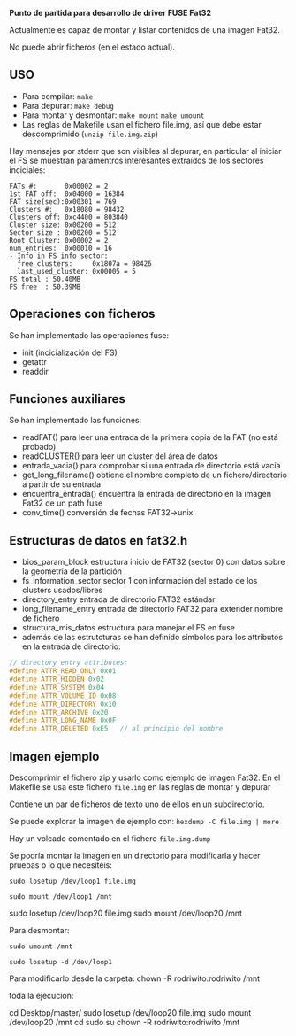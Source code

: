 **Punto de partida para desarrollo de driver FUSE Fat32**

Actualmente es capaz de montar y listar contenidos de una imagen Fat32.

No puede abrir ficheros (en el estado actual).

## USO

* Para compilar: `make`
* Para depurar:  `make debug`
* Para montar y desmontar: `make mount` `make umount` 
* Las reglas de Makefile usan el fichero file.img, así que debe estar descomprimido (`unzip file.img.zip`)

Hay mensajes por stderr que son visibles al depurar, en particular al iniciar el FS se muestran parámentros interesantes extraídos de
los sectores inciciales: 
```
FATs #:       0x00002 = 2
1st FAT off:  0x04000 = 16384
FAT size(sec):0x00301 = 769
Clusters #:   0x18080 = 98432
Clusters off: 0xc4400 = 803840
Cluster size: 0x00200 = 512
Sector size : 0x00200 = 512
Root Cluster: 0x00002 = 2
num_entries:  0x00010 = 16
- Info in FS info sector:
  free_clusters:     0x1807a = 98426
  last_used_cluster: 0x00005 = 5
FS total : 50.40MB
FS free  : 50.39MB
```
## Operaciones con ficheros
Se han implementado las operaciones fuse:

* init   (incicialización del FS)
* getattr
* readdir

## Funciones auxiliares
Se han implementado las funciones:

* readFAT() para leer una entrada de la primera copia de la FAT (no está probado)
* readCLUSTER() para leer un cluster del área de datos
* entrada_vacia() para comprobar si una entrada de directorio está vacía 
* get_long_filename() obtiene el nombre completo de un fichero/directorio a partir de su entrada
* encuentra_entrada() encuentra la entrada de directorio en la imagen Fat32 de un path fuse
* conv_time() conversión de fechas FAT32->unix

## Estructuras de datos en fat32.h

* bios_param_block  estructura inicio de FAT32 (sector 0) con datos sobre la geometría de la partición
* fs_information_sector  sector 1 con información del estado de los clusters usados/libres
* directory_entry  entrada de directorio FAT32 estándar
* long_filename_entry entrada de directorio FAT32 para extender nombre de fichero
* structura_mis_datos estructura para manejar el FS en fuse
* además de las estrutcturas se han definido símbolos para los attributos en la entrada de directorio:
``` C
// directory entry attributes:
#define ATTR_READ_ONLY 0x01
#define ATTR_HIDDEN 0x02
#define ATTR_SYSTEM 0x04
#define ATTR_VOLUME_ID 0x08
#define ATTR_DIRECTORY 0x10
#define ATTR_ARCHIVE 0x20
#define ATTR_LONG_NAME 0x0F
#define ATTR_DELETED 0xE5   // al principio del nombre
```

## Imagen ejemplo
Descomprimir el fichero zip y usarlo como ejemplo de imagen Fat32. En el Makefile se usa este fichero `file.img` en las reglas de montar y depurar 

Contiene un par de ficheros de texto uno de ellos en un subdirectorio.

Se puede explorar la imagen de ejemplo con: `hexdump -C file.img | more`

Hay un volcado comentado en el fichero `file.img.dump`

Se podría montar la imagen en un directorio para modificarla y hacer pruebas o lo que necesitéis:

`sudo losetup /dev/loop1 file.img`

`sudo mount /dev/loop1 /mnt`


sudo losetup /dev/loop20 file.img
sudo mount /dev/loop20 /mnt


Para desmontar:

`sudo umount /mnt`

`sudo losetup -d /dev/loop1`


Para modificarlo desde la carpeta:
chown -R rodriwito:rodriwito /mnt

toda la ejecucion:

cd Desktop/master/
sudo losetup /dev/loop20 file.img
sudo mount /dev/loop20 /mnt
cd
sudo su
chown -R rodriwito:rodriwito /mnt


